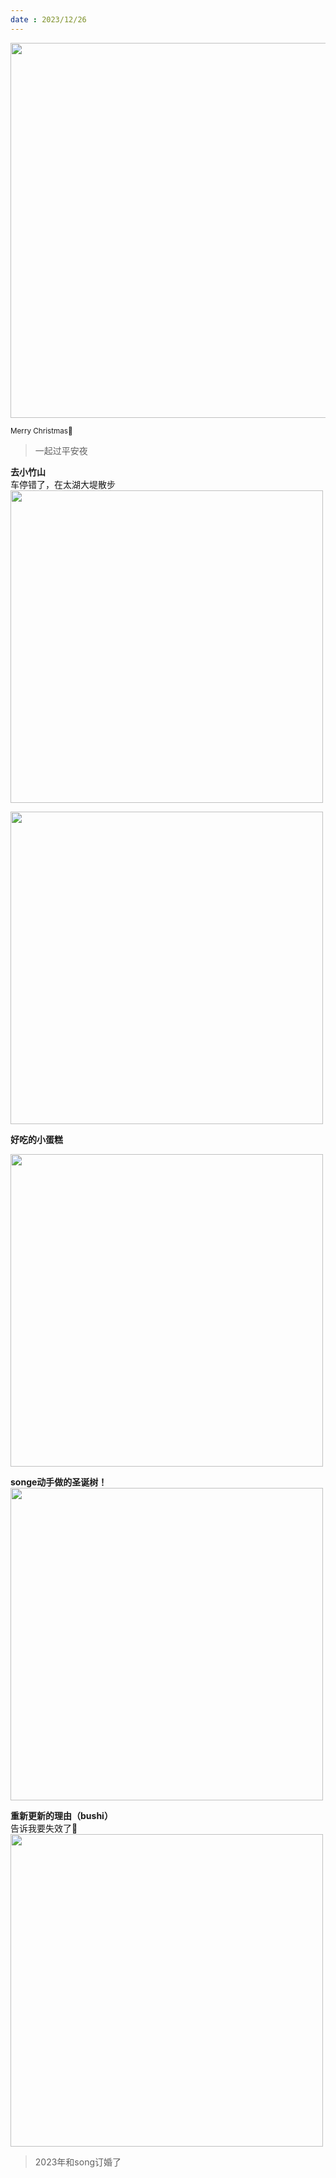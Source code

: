 ```yaml
---
date : 2023/12/26
---
```

<img src=https://tvax2.sinaimg.cn/large/008dzAgkgy1hl75stowfqj30uq0u0dm2.jpg width=600>

<small>Merry Christmas🎄</small>

>一起过平安夜

**去小竹山**   
车停错了，在太湖大堤散步       
<img src=https://tvax4.sinaimg.cn/large/008dzAgkgy1hl75w69zy5j30u0140wq0.jpg width=500>   

<img src=https://tvax3.sinaimg.cn/large/008dzAgkgy1hl75x56uwej30u0140q9g.jpg width=500>

**好吃的小蛋糕**      
   
<img src=https://tvax3.sinaimg.cn/large/008dzAgkgy1hl75y3dl4mj30uq0u0dm2.jpg width=500>     

**songe动手做的圣诞树！**   
<img src=https://tvax4.sinaimg.cn/large/008dzAgkgy1hl75z145f1j30u01400zi.jpg width=500>

**重新更新的理由（bushi）**     
告诉我要失效了🤡    
<img src=https://ipic.oss-cn-hangzhou.aliyuncs.com/blog/2023-02-27-%E6%88%AA%E5%B1%8F2023-02-27%2010.09.58.png width=500>   


>2023年和song订婚了




